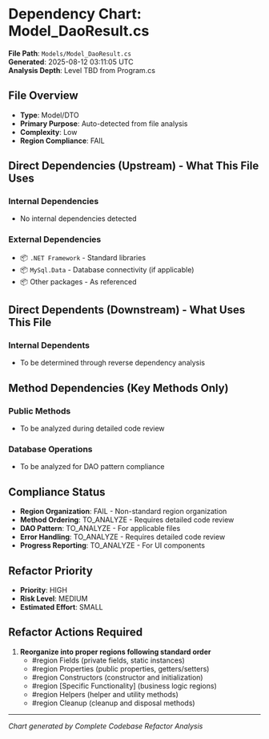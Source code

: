 # Dependency Chart: Model_DaoResult.cs

**File Path**: `Models/Model_DaoResult.cs`  
**Generated**: 2025-08-12 03:11:05 UTC  
**Analysis Depth**: Level TBD from Program.cs  

## File Overview
- **Type**: Model/DTO
- **Primary Purpose**: Auto-detected from file analysis
- **Complexity**: Low
- **Region Compliance**: FAIL

## Direct Dependencies (Upstream) - What This File Uses
### Internal Dependencies
- No internal dependencies detected

### External Dependencies
- 📦 `.NET Framework` - Standard libraries
- 📦 `MySql.Data` - Database connectivity (if applicable)
- 📦 Other packages - As referenced

## Direct Dependents (Downstream) - What Uses This File  
### Internal Dependents
- To be determined through reverse dependency analysis

## Method Dependencies (Key Methods Only)
### Public Methods
- To be analyzed during detailed code review

### Database Operations
- To be analyzed for DAO pattern compliance

## Compliance Status
- **Region Organization**: FAIL - Non-standard region organization
- **Method Ordering**: TO_ANALYZE - Requires detailed code review
- **DAO Pattern**: TO_ANALYZE - For applicable files
- **Error Handling**: TO_ANALYZE - Requires detailed code review
- **Progress Reporting**: TO_ANALYZE - For UI components

## Refactor Priority
- **Priority**: HIGH
- **Risk Level**: MEDIUM
- **Estimated Effort**: SMALL

## Refactor Actions Required
1. **Reorganize into proper regions following standard order**
   - #region Fields (private fields, static instances)
   - #region Properties (public properties, getters/setters)
   - #region Constructors (constructor and initialization)
   - #region [Specific Functionality] (business logic regions)
   - #region Helpers (helper and utility methods)
   - #region Cleanup (cleanup and disposal methods)

---
*Chart generated by Complete Codebase Refactor Analysis*